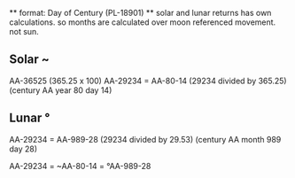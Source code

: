 ** format: Day of Century (PL-18901)
** solar and lunar returns has own calculations. so months are calculated over moon referenced movement. not sun.

## Solar ~

AA-36525 (365.25 x 100)
AA-29234 = AA-80-14 
(29234 divided by 365.25) (century AA year 80 day 14)

## Lunar °

AA-29234 = AA-989-28
(29234 divided by 29.53) (century AA month 989 day 28)

AA-29234 = ~AA-80-14 = °AA-989-28
